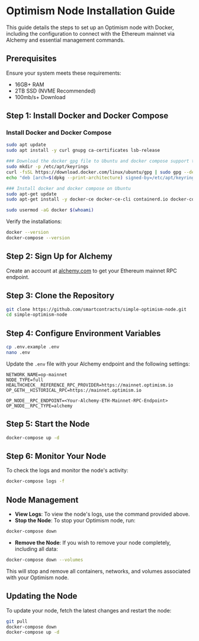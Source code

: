 # Optimism Node Installation Guide

This guide details the steps to set up an Optimism node with Docker, including the configuration to connect with the Ethereum mainnet via Alchemy and essential management commands.

## Prerequisites

Ensure your system meets these requirements:
- 16GB+ RAM
- 2TB SSD (NVME Recommended)
- 100mb/s+ Download

## Step 1: Install Docker and Docker Compose

### Install Docker and Docker Compose

```bash
sudo apt update
sudo apt install -y curl gnupg ca-certificates lsb-release

### Download the docker gpg file to Ubuntu and docker compose support to the Ubuntu's packages list
sudo mkdir -p /etc/apt/keyrings
curl -fsSL https://download.docker.com/linux/ubuntu/gpg | sudo gpg --dearmor -o /etc/apt/keyrings/docker.gpg
echo "deb [arch=$(dpkg --print-architecture) signed-by=/etc/apt/keyrings/docker.gpg] https://download.docker.com/linux/ubuntu $(lsb_release -cs) stable" | sudo tee /etc/apt/sources.list.d/docker.list > /dev/null

### Install docker and docker compose on Ubuntu
sudo apt-get update
sudo apt-get install -y docker-ce docker-ce-cli containerd.io docker-compose-plugin

sudo usermod -aG docker $(whoami)
```

Verify the installations:

```bash
docker --version
docker-compose --version
```

## Step 2: Sign Up for Alchemy

Create an account at [alchemy.com](https://alchemy.com/) to get your Ethereum mainnet RPC endpoint.

## Step 3: Clone the Repository

```bash
git clone https://github.com/smartcontracts/simple-optimism-node.git
cd simple-optimism-node
```

## Step 4: Configure Environment Variables

```bash
cp .env.example .env
nano .env
```

Update the `.env` file with your Alchemy endpoint and the following settings:

```dotenv
NETWORK_NAME=op-mainnet
NODE_TYPE=full
HEALTHCHECK__REFERENCE_RPC_PROVIDER=https://mainnet.optimism.io
OP_GETH__HISTORICAL_RPC=https://mainnet.optimism.io

OP_NODE__RPC_ENDPOINT=<Your-Alchemy-ETH-Mainnet-RPC-Endpoint>
OP_NODE__RPC_TYPE=alchemy
```

## Step 5: Start the Node

```bash
docker-compose up -d
```

## Step 6: Monitor Your Node

To check the logs and monitor the node's activity:

```bash
docker-compose logs -f
```

## Node Management

- **View Logs**: To view the node's logs, use the command provided above.
- **Stop the Node**: To stop your Optimism node, run:

```bash
docker-compose down
```

- **Remove the Node**: If you wish to remove your node completely, including all data:

```bash
docker-compose down --volumes
```

This will stop and remove all containers, networks, and volumes associated with your Optimism node.

## Updating the Node

To update your node, fetch the latest changes and restart the node:

```bash
git pull
docker-compose down
docker-compose up -d
```
